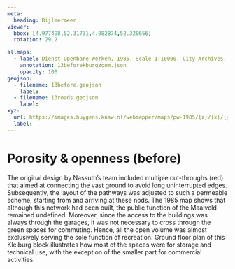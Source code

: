 ```yaml
---
meta:
  heading: Bijlmermeer
viewer:
  bbox: [4.977498,52.31731,4.982874,52.320656]
  rotation: 29.2

allmaps:
  - label: Dienst Openbare Werken, 1985. Scale 1:10000. City Archives. Stadsarchief Amsterdam. NL Architects. 2016. Klieburg, Amsterdam Zuidoost.
    annotation: 13beforekburgzoom.json
    opacity: 100
geojson:
  - filename: 13before.geojson
    label: 
  - filename: 13roads.geojson
    label: 
xyz:
  url: https://images.huygens.knaw.nl/webmapper/maps/pw-1985/{z}/{x}/{y}.png
  label: 
---
```

# Porosity & openness (before)
The original design by Nassuth’s team included multiple cut-throughs (red) that aimed at connecting the vast ground to avoid long uninterrupted edges. Subsequently, the layout of the pathways was adjusted to such a permeable scheme, starting from and arriving at these nods. 
The 1985 map shows that although this network had been built, the public function of the Maaiveld remained undefined. Moreover, since the access to the buildings was always through the garages, it was not necessary to cross through the green spaces for commuting. Hence, all the open volume was almost exclusively serving the sole function of recreation. 
Ground floor plan of this Kleiburg block illustrates how most of the spaces were for storage and technical use, with the exception of the smaller part for commercial activities. 

